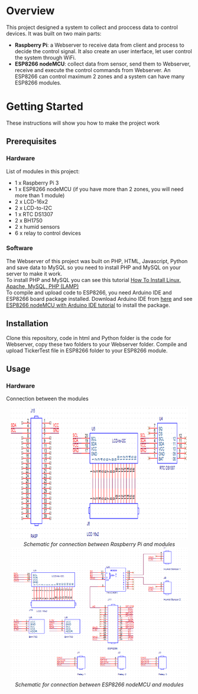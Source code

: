 # Overview
This project designed a system to collect and proccess data to control devices. It was built on two main parts: <br>
* **Raspberry Pi**: a Webserver to receive data from client and process to decide the control signal. It also create an user interface, let user control the system through WiFi.
* **ESP8266 nodeMCU**: collect data from sensor, send them to Webserver, receive and execute the control commands from Webserver. An ESP8266 can control maximum 2 zones and a system can have many ESP8266 modules.

# Getting Started
These instructions will show you how to make the project work

## Prerequisites
### Hardware
List of modules in this project:
* 1 x Raspberry Pi 3
* 1 x ESP8266 nodeMCU (if you have more than 2 zones, you will need more than 1 module)
* 2 x LCD-16x2
* 2 x LCD-to-I2C
* 1 x RTC DS1307
* 2 x BH1750
* 2 x humid sensors
* 6 x relay to control devices

### Software
The Webserver of this project was built on PHP, HTML, Javascript, Python and save data to MySQL so you need to install PHP and MySQL on your server to make it work. <br>
To install PHP and MySQL you can see this tutorial [How To Install Linux, Apache, MySQL, PHP (LAMP)](https://www.digitalocean.com/community/tutorials/how-to-install-linux-apache-mysql-php-lamp-stack-on-ubuntu-16-04)<br>
To compile and upload code to ESP8266, you need Arduino IDE and ESP8266 board package installed. Download Arduino IDE from [here](https://www.arduino.cc/en/Main/Software) and see [ESP8266 nodeMCU with Arduino IDE tutorial](https://learn.adafruit.com/adafruit-huzzah-esp8266-breakout/using-arduino-ide) to install the package.


## Installation
Clone this repository, code in html and Python folder is the code for Webserver, copy these two folders to your Webserver folder. Compile and upload TickerTest file in ESP8266 folder to your ESP8266 module.

## Usage
### Hardware
Connection between the modules
<p align='center'>
  <img width='480' height='360' src="https://github.com/nguyenconghuan95/Raspberry-Pi-Webserver/blob/master/img/raspCapture.PNG"><br>
  <i>Schematic for connection between Raspberry Pi and modules</i><br>
  <img width='480' height='360' src="https://github.com/nguyenconghuan95/Raspberry-Pi-Webserver/blob/master/img/espCapture.PNG"><br>
  <i>Schematic for connection between ESP8266 nodeMCU and modules</i>
</p>

